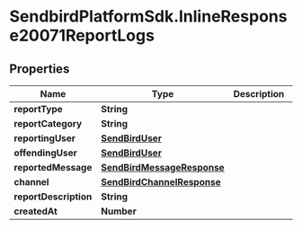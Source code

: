 # SendbirdPlatformSdk.InlineResponse20071ReportLogs

## Properties

Name | Type | Description | Notes
------------ | ------------- | ------------- | -------------
**reportType** | **String** |  | [optional] 
**reportCategory** | **String** |  | [optional] 
**reportingUser** | [**SendBirdUser**](SendBirdUser.md) |  | [optional] 
**offendingUser** | [**SendBirdUser**](SendBirdUser.md) |  | [optional] 
**reportedMessage** | [**SendBirdMessageResponse**](SendBirdMessageResponse.md) |  | [optional] 
**channel** | [**SendBirdChannelResponse**](SendBirdChannelResponse.md) |  | [optional] 
**reportDescription** | **String** |  | [optional] 
**createdAt** | **Number** |  | [optional] 


